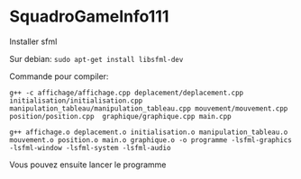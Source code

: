# SquadroGameInfo111


Installer sfml

Sur debian:
```sudo apt-get install libsfml-dev```

Commande pour compiler:

```g++ -c affichage/affichage.cpp deplacement/deplacement.cpp initialisation/initialisation.cpp manipulation_tableau/manipulation_tableau.cpp mouvement/mouvement.cpp position/position.cpp  graphique/graphique.cpp main.cpp```


```g++ affichage.o deplacement.o initialisation.o manipulation_tableau.o mouvement.o position.o main.o graphique.o -o programme -lsfml-graphics -lsfml-window -lsfml-system -lsfml-audio```

Vous pouvez ensuite lancer le programme
